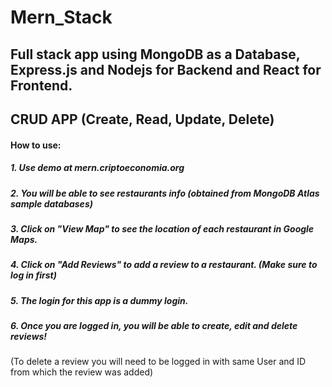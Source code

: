 # Mern_Stack
## Full stack app using MongoDB as a Database, Express.js and Nodejs for Backend and React for Frontend.


## CRUD APP (Create, Read, Update, Delete)

#### How to use:

##### 1. Use demo at mern.criptoeconomia.org

##### 2. You will be able to see restaurants info (obtained from MongoDB Atlas sample databases)

##### 3. Click on "View Map" to see the location of each restaurant in Google Maps.

##### 4. Click on "Add Reviews" to add a review to a restaurant. (Make sure to log in first)

##### 5. The login for this app is a dummy login.

##### 6. Once you are logged in, you will be able to create, edit and delete reviews!
(To delete a review you will need to be logged in with same User and ID from which the review was added)

